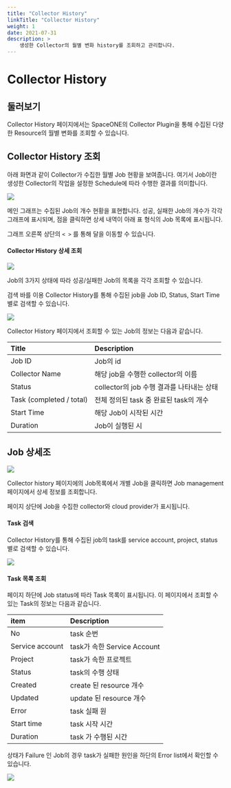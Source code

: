 ```yaml
---
title: "Collector History"
linkTitle: "Collector History"
weight: 1
date: 2021-07-31
description: >
    생성한 Collector의 월별 변화 history를 조회하고 관리합니다.
---
```


# Collector History

## 둘러보기

Collector History 페이지에서는 SpaceONE의 Collector Plugin을 통해 수집된 다양한 Resource의 월별 변화를 조회할 수 있습니다. 



## Collector History 조회

아래 화면과 같이 Collector가 수집한 월별 Job 현황을 보여줍니다. 여기서 Job이란 생성한 Collector의 작업을 설정한 Schedule에 따라 수행한 결과를 의미합니다. 

![](../.gitbook/assets/image-26-.png)

메인 그래프는 수집된 Job의 개수 현황을 표현합니다. 성공, 실패한 Job의 개수가 각각 그래프에 표시되며, 점을 클릭하면 상세 내역이 아래 표 형식의 Job 목록에 표시됩니다. 

그래프 오른쪽 상단의 `< >`  를 통해 달을 이동할 수 있습니다.  



#### Collector History 상세 조회



![](../.gitbook/assets/image-27-.png)

 Job의 3가지 상태에 따라 성공/실패한 Job의 목록을 각각 조회할 수 있습니다. 

검색 바를 이용 Collector History를 통해 수집된 job을 Job ID, Status, Start Time 별로 검색할 수 있습니다.  

![](../.gitbook/assets/image-21-.png)



Collector History 페이지에서 조회할 수 있는 Job의 정보는 다음과 같습니다.

| Title | Description |
| :--- | :--- |
| Job ID | Job의 id |
| Collector Name | 해당 job을 수행한 collector의 이름 |
| Status | collector의 job 수행 결과를 나타내는 상태  |
| Task \(completed / total\) | 전체 정의된 task 중 완료된 task의 개수 |
| Start Time | 해당 Job이 시작된 시간  |
| Duration | Job이 실행된 시 |



## Job 상세조

![](../.gitbook/assets/image-54-.png)

Collector history 페이지에의 Job목록에서 개별 Job을 클릭하면 Job management 페이지에서 상세 정보를 조회합니다. 

페이지 상단에 Job을 수집한 collector와 cloud provider가 표시됩니다. 



#### Task 검색

Collector History를 통해 수집된 job의 task를 service account, project, status 별로 검색할 수 있습니다.  

![](../.gitbook/assets/image-51-.png)

#### 

#### Task 목록 조회

페이지 하단에 Job status에 따라 Task 목록이 표시됩니다. 이 페이지에서 조회할 수 있는 Task의 정보는 다음과 같습니다. 

| item | Description |
| :--- | :--- |
| No | task 순번 |
| Service account | task가 속한 Service Account  |
| Project | task가 속한 프로젝트 |
| Status | task의 수행 상태 |
| Created | create 된 resource 개수 |
| Updated | update 된 resource 개수 |
| Error | task 실패 원 |
| Start time | task 시작 시간  |
| Duration | task 가 수행된 시간 |



상태가 Failure 인 Job의 경우 task가 실패한 원인을 하단의 Error list에서 확인할 수 있습니다. 

![](../.gitbook/assets/image-20-.png)



